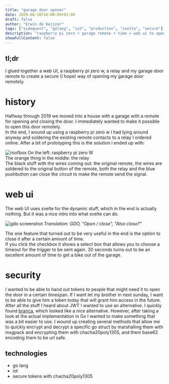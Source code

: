 ```yaml
---
title: "garage door opener"
date: 2020-06-18T16:00:09+01:00
draft: false
author: "Erwin de Keijzer"
tags: ["sidequest", "golang", "iot", "production", "svelte", "secure"]
description: "raspberry pi zero + garage remote + time = web ui to open a garage door"
showFullContent: false
---
```


## tl;dr

I glued together a web UI, a raspberry pi zero w, a relay and my garage door remote to create a secure (I hope) way of opening my garage door remotely.

# history

Halfway through 2019 we moved into a house with a garage with a remote for opening and closing the door. I immediately wanted to make it possible to open this door remotely.  
In the end, I wound up using a raspberry pi zero w I had lying around anyway and soldering the existing remote contacts to a relay I ordered online. After a bit of prototyping this is the solution I ended up with:

![roofbox](/roofbox.jpg)
On the left: raspberry pi zero W  
The orange thing in the middle: the relay  
The black stuff with the wires coming out: the original remote, the wires are soldered to the original button of the remote, both the relay and the blue pushbutton can close the circuit to make the remote send the signal.

# web ui
The web UI uses svelte for the dynamic stuff, which in the end is actually nothing. But it was a nice intro into what svelte can do.

![gdo screenshot](/gdo-screenshot.png)
_Translation: GDO, "Open / close", "Also close?"_

The one feature that turned out to be very useful in the end is the option to close it after a certain amount of time.  
If you click the checkbox it shows a select box that allows you to choose a timeout for the trigger to be sent again. 30 seconds turns out to be an excellent amount of time to get a bike out of the garage.

# security

I wanted to be able to hand out tokens to people that might need it to open the door in a certain timespan. If I want let my brother in next sunday, I want to be able to give him a token today that will grant him access in the future. After all the stuff I heard about JWT I wanted to use an alternative. I quickly found [branca](https://branca.io/), which looked like a nice alternative. However, after taking a look at the actual implementation in Go I wanted to make something that was a bit easier to use. I wound up creating several methods that allow me to quickly encrypt and decrypt a specific go struct by marshalling them with msgpack and encrypting them with chacha20poly1305, and them base62 encoding them to be url safe.

## technologies

- go lang
- iot
- secure tokens with chacha20poly1305

